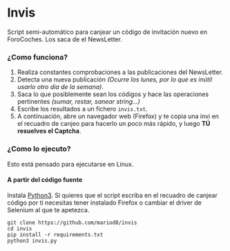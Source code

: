 # Invis
Script semi-automático para canjear un código de invitación nuevo en ForoCoches. Los saca de el NewsLetter.

### ¿Como funciona?
1. Realiza constantes comprobaciones a las publicaciones del NewsLetter.
2. Detecta una nueva publicación _(Ocurre los lunes, por lo que es inútil usarlo otro día de la semana)_.
3. Saca lo que posiblemente sean los códigos y hace las operaciones pertinentes _(sumar, restar, sanear string...)_
4. Escribe los resultados a un fichero `invis.txt`.
5. A continuación, abre un navegador web (Firefox) y te copia una invi en el recuadro de canjeo para hacerlo un poco más rápido, y luego **TÚ resuelves el Captcha**.

### ¿Como lo ejecuto?
Esto está pensado para ejecutarse en Linux.

#### A partir del código fuente
Instala [Python3](https://www.python.org/downloads/). Si quieres que el script escriba en el recuadro de canjear código por ti necesitas tener instalado Firefox o cambiar el driver de Selenium al que te apetezca.

```
git clone https://github.com/mariod8/invis
cd invis
pip install -r requirements.txt
python3 invis.py
```